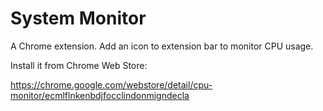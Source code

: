 # System Monitor

A Chrome extension. Add an icon to extension bar to monitor CPU usage.

Install it from Chrome Web Store:

https://chrome.google.com/webstore/detail/cpu-monitor/ecmlflnkenbdjfocclindonmigndecla
